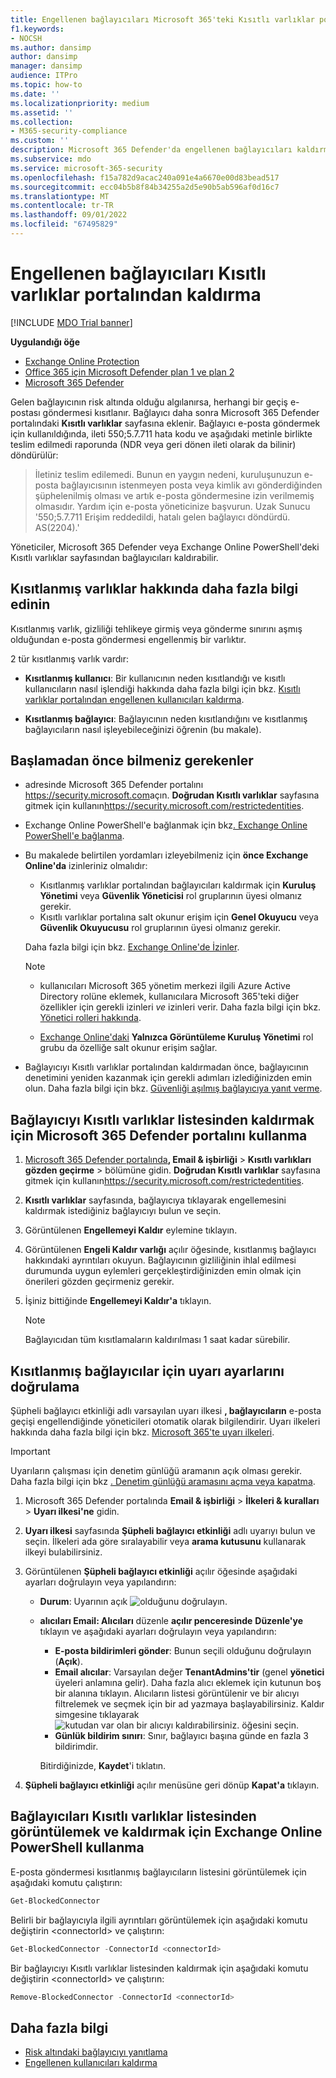 ```yaml
---
title: Engellenen bağlayıcıları Microsoft 365'teki Kısıtlı varlıklar portalından kaldırma
f1.keywords:
- NOCSH
ms.author: dansimp
author: dansimp
manager: dansimp
audience: ITPro
ms.topic: how-to
ms.date: ''
ms.localizationpriority: medium
ms.assetid: ''
ms.collection:
- M365-security-compliance
ms.custom: ''
description: Microsoft 365 Defender'da engellenen bağlayıcıları kaldırmayı öğrenin.
ms.subservice: mdo
ms.service: microsoft-365-security
ms.openlocfilehash: f15a782d9acac240a091e4a6670e00d83bead517
ms.sourcegitcommit: ecc04b5b8f84b34255a2d5e90b5ab596af0d16c7
ms.translationtype: MT
ms.contentlocale: tr-TR
ms.lasthandoff: 09/01/2022
ms.locfileid: "67495829"
---
```

# <a name="remove-blocked-connectors-from-the-restricted-entities-portal"></a>Engellenen bağlayıcıları Kısıtlı varlıklar portalından kaldırma

[!INCLUDE [MDO Trial banner](../includes/mdo-trial-banner.md)]

**Uygulandığı öğe**

- [Exchange Online Protection](exchange-online-protection-overview.md)
- [Office 365 için Microsoft Defender plan 1 ve plan 2](defender-for-office-365.md)
- [Microsoft 365 Defender](../defender/microsoft-365-defender.md)

Gelen bağlayıcının risk altında olduğu algılanırsa, herhangi bir geçiş e-postası göndermesi kısıtlanır. Bağlayıcı daha sonra Microsoft 365 Defender portalındaki **Kısıtlı varlıklar** sayfasına eklenir. Bağlayıcı e-posta göndermek için kullanıldığında, ileti 550;5.7.711 hata kodu ve aşağıdaki metinle birlikte teslim edilmedi raporunda (NDR veya geri dönen ileti olarak da bilinir) döndürülür:

> İletiniz teslim edilemedi. Bunun en yaygın nedeni, kuruluşunuzun e-posta bağlayıcısının istenmeyen posta veya kimlik avı gönderdiğinden şüphelenilmiş olması ve artık e-posta göndermesine izin verilmemiş olmasıdır. Yardım için e-posta yöneticinize başvurun.
> Uzak Sunucu '550;5.7.711 Erişim reddedildi, hatalı gelen bağlayıcı döndürdü. AS(2204).'

Yöneticiler, Microsoft 365 Defender veya Exchange Online PowerShell'deki Kısıtlı varlıklar sayfasından bağlayıcıları kaldırabilir.

## <a name="learn-more-on-restricted-entities"></a>Kısıtlanmış varlıklar hakkında daha fazla bilgi edinin

Kısıtlanmış varlık, gizliliği tehlikeye girmiş veya gönderme sınırını aşmış olduğundan e-posta göndermesi engellenmiş bir varlıktır.

2 tür kısıtlanmış varlık vardır:

- **Kısıtlanmış kullanıcı**: Bir kullanıcının neden kısıtlandığı ve kısıtlı kullanıcıların nasıl işlendiği hakkında daha fazla bilgi için bkz. [Kısıtlı varlıklar portalından engellenen kullanıcıları kaldırma](removing-user-from-restricted-users-portal-after-spam.md).

- **Kısıtlanmış bağlayıcı**: Bağlayıcının neden kısıtlandığını ve kısıtlanmış bağlayıcıların nasıl işleyebileceğinizi öğrenin (bu makale).

## <a name="what-do-you-need-to-know-before-you-begin"></a>Başlamadan önce bilmeniz gerekenler

- adresinde Microsoft 365 Defender portalını <https://security.microsoft.com>açın. **Doğrudan Kısıtlı varlıklar** sayfasına gitmek için kullanın<https://security.microsoft.com/restrictedentities>.

- Exchange Online PowerShell'e bağlanmak için bkz[. Exchange Online PowerShell'e bağlanma](/powershell/exchange/connect-to-exchange-online-powershell).

- Bu makalede belirtilen yordamları izleyebilmeniz için **önce Exchange Online'da** izinleriniz olmalıdır:
  - Kısıtlanmış varlıklar portalından bağlayıcıları kaldırmak için **Kuruluş Yönetimi** veya **Güvenlik Yöneticisi** rol gruplarının üyesi olmanız gerekir.
  - Kısıtlı varlıklar portalına salt okunur erişim için **Genel Okuyucu** veya **Güvenlik Okuyucusu** rol gruplarının üyesi olmanız gerekir.

  Daha fazla bilgi için bkz. [Exchange Online'de İzinler](/exchange/permissions-exo/permissions-exo).

  > [!NOTE]
  >
  > - kullanıcıları Microsoft 365 yönetim merkezi ilgili Azure Active Directory rolüne eklemek, kullanıcılara Microsoft 365'teki diğer özellikler için gerekli izinleri _ve_ izinleri verir. Daha fazla bilgi için bkz. [Yönetici rolleri hakkında](../../admin/add-users/about-admin-roles.md).
  >
  > - [Exchange Online'daki](/Exchange/permissions-exo/permissions-exo#role-groups) **Yalnızca Görüntüleme Kuruluş Yönetimi** rol grubu da özelliğe salt okunur erişim sağlar.

- Bağlayıcıyı Kısıtlı varlıklar portalından kaldırmadan önce, bağlayıcının denetimini yeniden kazanmak için gerekli adımları izlediğinizden emin olun. Daha fazla bilgi için bkz. [Güvenliği aşılmış bağlayıcıya yanıt verme](respond-compromised-connector.md).

## <a name="use-the-microsoft-365-defender-portal-to-remove-a-connector-from-the-restricted-entities-list"></a>Bağlayıcıyı Kısıtlı varlıklar listesinden kaldırmak için Microsoft 365 Defender portalını kullanma

1. [Microsoft 365 Defender portalında](https://security.microsoft.com)**, Email & işbirliği** \> **Kısıtlı varlıkları** **gözden geçirme** \> bölümüne gidin. **Doğrudan Kısıtlı varlıklar** sayfasına gitmek için kullanın<https://security.microsoft.com/restrictedentities>.

2. **Kısıtlı varlıklar** sayfasında, bağlayıcıya tıklayarak engellemesini kaldırmak istediğiniz bağlayıcıyı bulun ve seçin.

3. Görüntülenen **Engellemeyi Kaldır** eylemine tıklayın.

4. Görüntülenen **Engeli Kaldır varlığı** açılır öğesinde, kısıtlanmış bağlayıcı hakkındaki ayrıntıları okuyun. Bağlayıcının gizliliğinin ihlal edilmesi durumunda uygun eylemleri gerçekleştirdiğinizden emin olmak için önerileri gözden geçirmeniz gerekir.

5. İşiniz bittiğinde **Engellemeyi Kaldır'a** tıklayın.

   > [!NOTE]
   > Bağlayıcıdan tüm kısıtlamaların kaldırılması 1 saat kadar sürebilir.

## <a name="verify-the-alert-settings-for-restricted-connectors"></a>Kısıtlanmış bağlayıcılar için uyarı ayarlarını doğrulama

Şüpheli bağlayıcı etkinliği adlı varsayılan uyarı ilkesi **, bağlayıcıların** e-posta geçişi engellendiğinde yöneticileri otomatik olarak bilgilendirir. Uyarı ilkeleri hakkında daha fazla bilgi için bkz. [Microsoft 365'te uyarı ilkeleri](../../compliance/alert-policies.md).

> [!IMPORTANT]
> Uyarıların çalışması için denetim günlüğü aramanın açık olması gerekir. Daha fazla bilgi için bkz [. Denetim günlüğü aramasını açma veya kapatma](../../compliance/turn-audit-log-search-on-or-off.md).

1. Microsoft 365 Defender portalında **Email & işbirliği** \> **İlkeleri & kuralları** \> **Uyarı ilkesi'ne** gidin.

2. **Uyarı ilkesi** sayfasında **Şüpheli bağlayıcı etkinliği** adlı uyarıyı bulun ve seçin. İlkeleri ada göre sıralayabilir veya **arama kutusunu** kullanarak ilkeyi bulabilirsiniz.

3. Görüntülenen **Şüpheli bağlayıcı etkinliği** açılır öğesinde aşağıdaki ayarları doğrulayın veya yapılandırın:
   - **Durum**: Uyarının açık ![olduğunu doğrulayın.](../../media/scc-toggle-on.png)
   - **alıcıları Email: Alıcıları** düzenle **açılır penceresinde** **Düzenle'ye** tıklayın ve aşağıdaki ayarları doğrulayın veya yapılandırın:
     - **E-posta bildirimleri gönder**: Bunun seçili olduğunu doğrulayın (**Açık**).
     - **Email alıcılar**: Varsayılan değer **TenantAdmins'tir** (genel **yönetici** üyeleri anlamına gelir). Daha fazla alıcı eklemek için kutunun boş bir alanına tıklayın. Alıcıların listesi görüntülenir ve bir alıcıyı filtrelemek ve seçmek için bir ad yazmaya başlayabilirsiniz. Kaldır simgesine tıklayarak ![kutudan var olan bir alıcıyı kaldırabilirsiniz.](../../media/m365-cc-sc-remove-selection-icon.png) öğesini seçin.
     - **Günlük bildirim sınırı**: Sınır, bağlayıcı başına günde en fazla 3 bildirimdir.

     Bitirdiğinizde, **Kaydet**'i tıklatın.

4. **Şüpheli bağlayıcı etkinliği** açılır menüsüne geri dönüp **Kapat'a** tıklayın.

## <a name="use-exchange-online-powershell-to-view-and-remove-connectors-from-the-restricted-entities-list"></a>Bağlayıcıları Kısıtlı varlıklar listesinden görüntülemek ve kaldırmak için Exchange Online PowerShell kullanma

E-posta göndermesi kısıtlanmış bağlayıcıların listesini görüntülemek için aşağıdaki komutu çalıştırın:

```powershell
Get-BlockedConnector
```

Belirli bir bağlayıcıyla ilgili ayrıntıları görüntülemek için aşağıdaki komutu değiştirin \<connectorId\> ve çalıştırın:

```powershell
Get-BlockedConnector -ConnectorId <connectorId>
```

Bir bağlayıcıyı Kısıtlı varlıklar listesinden kaldırmak için aşağıdaki komutu değiştirin \<connectorId\> ve çalıştırın:

```powershell
Remove-BlockedConnector -ConnectorId <connectorId>
```

## <a name="more-information"></a>Daha fazla bilgi

- [Risk altındaki bağlayıcıyı yanıtlama](respond-compromised-connector.md)
- [Engellenen kullanıcıları kaldırma](removing-user-from-restricted-users-portal-after-spam.md)